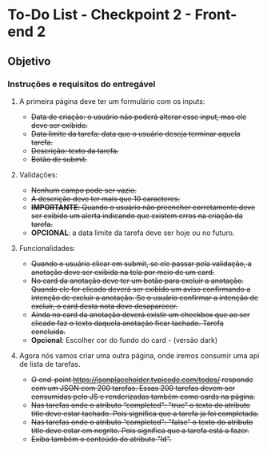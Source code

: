 # To-Do List - Checkpoint 2 - Front-end 2

## Objetivo

### Instruções e requisitos do entregável	
	
1. A primeira página deve ter um formulário com os inputs:   
	- <s>Data de criação: o usuário não poderá alterar esse input, mas ele deve ser exibido.</s>  
	- <s>Data limite da tarefa: data que o usuário deseja terminar aquela tarefa.</s>  
	- <s>Descrição: texto da tarefa.</s>  
	- <s>Botão de submit.</s>  

2. Validações:
	- <s>Nenhum campo pode ser vazio.</s>
	- <s>A descrição deve ter mais que 10 caracteres.</s>
	- <s>**IMPORTANTE**: Quando o usuário não preencher corretamente deve ser exibido um alerta indicando que existem erros na criação da tarefa.</s>
	- **OPCIONAL**: a data limite da tarefa deve ser hoje ou no futuro.


3. Funcionalidades:
	- <s>Quando o usuário clicar em submit, se ele passar pela validação, a anotação deve ser exibida na tela por meio de um card.</s>
	- <s>No card da anotação deve ter um botão para excluir a anotação. Quando ele for clicado deverá ser exibido um aviso confirmando a intenção de excluir a anotação. Se o usuário confirmar a intenção de excluir, o card desta nota deve desaparecer.</s>
	- <s>Ainda no card da anotação deverá existir um checkbox que ao ser clicado faz o texto daquela anotação ficar tachado. Tarefa concluida.</s>
	- **Opcional**: Escolher cor do fundo do card - (versão dark)

4. Agora nós vamos criar uma outra página, onde iremos consumir uma api de lista de tarefas.
	- <s>O end-point https://jsonplaceholder.typicode.com/todos/ responde com um JSON com 200 tarefas. Essas 200 tarefas devem ser consumidas pelo JS e renderizadas também como cards na página.</s>
	- <s>Nas tarefas onde o atributo “completed": "true” o texto do atributo title deve estar tachado. Pois significa que a tarefa ja foi completada.</s>
	- <s>Nas tarefas onde o atributo “completed": "false” o texto do atributo title deve estar em negrito. Pois significa que a tarefa está a fazer.</s>
	- <s>Exiba também o conteúdo do atributo "Id".</s>

